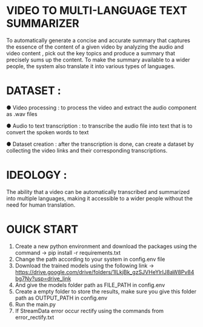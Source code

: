 # VIDEO TO MULTI-LANGUAGE TEXT SUMMARIZER
To automatically generate a concise and accurate summary that captures the essence of the content of a given video by analyzing the audio and video content , pick out the key topics and produce a summary that precisely sums up the content. To make the summary available to a wider people, the system also translate it into various types of languages.

# DATASET :
● Video processing : to process the video and extract the audio component as .wav files

● Audio to text transcription : to transcribe the audio file into text that is to convert the spoken words to text

● Dataset creation : after the transcription is done, can create a dataset by collecting the video links and their corresponding transcriptions.

# IDEOLOGY :
The ability that a video can be automatically transcribed and summarized into multiple languages, making it accessible to a wider people without the need for human translation.

# OUICK START
1. Create a new python environment and download the packages using the command -> pip install -r requirements.txt
2. Change the path according to your system in config.env file
3. Download the trained models using the following link -> https://drive.google.com/drive/folders/1ILkjBk_gzSJVHeYlrIJ8aW8Pv84bg7Ny?usp=drive_link
4. And give the models folder path as FILE_PATH in config.env
5. Create a empty folder to store the results, make sure you give this folder path as OUTPUT_PATH in config.env
6. Run the main.py
7. If StreamData error occur rectify using the commands from error_rectify.txt
